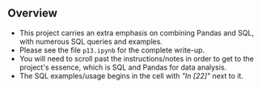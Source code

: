 ## Overview
  - This project carries an extra emphasis on combining Pandas and SQL, with numerous SQL queries and examples. 
  - Please see the file `p13.ipynb` for the complete write-up. 
  - You will need to scroll past the instructions/notes in order to get to the project's essence, which is SQL and Pandas for data analysis.
  - The SQL examples/usage begins in the cell with *"In [22]"* next to it.
